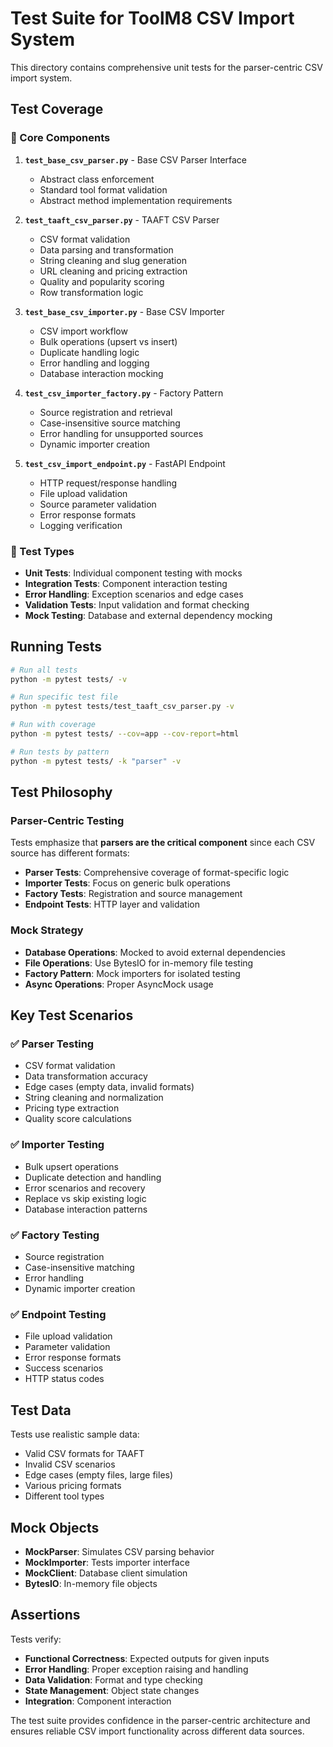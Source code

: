 # Test Suite for ToolM8 CSV Import System

This directory contains comprehensive unit tests for the parser-centric CSV import system.

## Test Coverage

### 🎯 Core Components

1. **`test_base_csv_parser.py`** - Base CSV Parser Interface
   - Abstract class enforcement
   - Standard tool format validation
   - Abstract method implementation requirements

2. **`test_taaft_csv_parser.py`** - TAAFT CSV Parser
   - CSV format validation
   - Data parsing and transformation
   - String cleaning and slug generation
   - URL cleaning and pricing extraction
   - Quality and popularity scoring
   - Row transformation logic

3. **`test_base_csv_importer.py`** - Base CSV Importer
   - CSV import workflow
   - Bulk operations (upsert vs insert)
   - Duplicate handling logic
   - Error handling and logging
   - Database interaction mocking

4. **`test_csv_importer_factory.py`** - Factory Pattern
   - Source registration and retrieval
   - Case-insensitive source matching
   - Error handling for unsupported sources
   - Dynamic importer creation

5. **`test_csv_import_endpoint.py`** - FastAPI Endpoint
   - HTTP request/response handling
   - File upload validation
   - Source parameter validation
   - Error response formats
   - Logging verification

### 🧪 Test Types

- **Unit Tests**: Individual component testing with mocks
- **Integration Tests**: Component interaction testing
- **Error Handling**: Exception scenarios and edge cases
- **Validation Tests**: Input validation and format checking
- **Mock Testing**: Database and external dependency mocking

## Running Tests

```bash
# Run all tests
python -m pytest tests/ -v

# Run specific test file
python -m pytest tests/test_taaft_csv_parser.py -v

# Run with coverage
python -m pytest tests/ --cov=app --cov-report=html

# Run tests by pattern
python -m pytest tests/ -k "parser" -v
```

## Test Philosophy

### Parser-Centric Testing
Tests emphasize that **parsers are the critical component** since each CSV source has different formats:

- **Parser Tests**: Comprehensive coverage of format-specific logic
- **Importer Tests**: Focus on generic bulk operations
- **Factory Tests**: Registration and source management
- **Endpoint Tests**: HTTP layer and validation

### Mock Strategy
- **Database Operations**: Mocked to avoid external dependencies
- **File Operations**: Use BytesIO for in-memory file testing
- **Factory Pattern**: Mock importers for isolated testing
- **Async Operations**: Proper AsyncMock usage

## Key Test Scenarios

### ✅ Parser Testing
- CSV format validation
- Data transformation accuracy
- Edge cases (empty data, invalid formats)
- String cleaning and normalization
- Pricing type extraction
- Quality score calculations

### ✅ Importer Testing
- Bulk upsert operations
- Duplicate detection and handling
- Error scenarios and recovery
- Replace vs skip existing logic
- Database interaction patterns

### ✅ Factory Testing
- Source registration
- Case-insensitive matching
- Error handling
- Dynamic importer creation

### ✅ Endpoint Testing
- File upload validation
- Parameter validation
- Error response formats
- Success scenarios
- HTTP status codes

## Test Data

Tests use realistic sample data:
- Valid CSV formats for TAAFT
- Invalid CSV scenarios
- Edge cases (empty files, large files)
- Various pricing formats
- Different tool types

## Mock Objects

- **MockParser**: Simulates CSV parsing behavior
- **MockImporter**: Tests importer interface
- **MockClient**: Database client simulation
- **BytesIO**: In-memory file objects

## Assertions

Tests verify:
- **Functional Correctness**: Expected outputs for given inputs
- **Error Handling**: Proper exception raising and handling
- **Data Validation**: Format and type checking
- **State Management**: Object state changes
- **Integration**: Component interaction

The test suite provides confidence in the parser-centric architecture and ensures reliable CSV import functionality across different data sources.